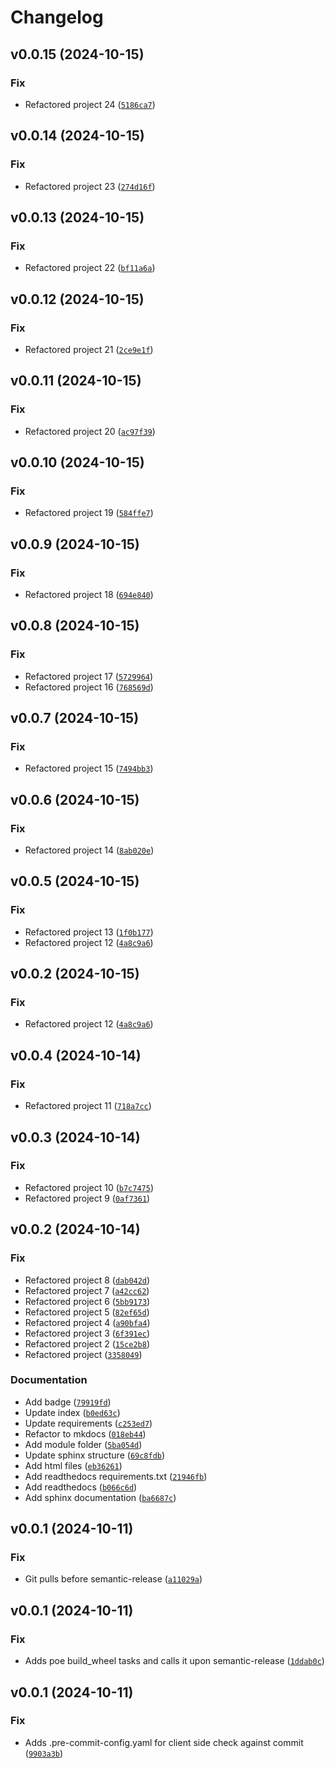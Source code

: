 # Changelog

<!--next-version-placeholder-->

## v0.0.15 (2024-10-15)

### Fix

* Refactored project 24 ([`5186ca7`](https://github.com/veil-org/veil/commit/5186ca7b55b21da0a1234fe86247c62c8775cd1a))

## v0.0.14 (2024-10-15)

### Fix

* Refactored project 23 ([`274d16f`](https://github.com/veil-org/veil/commit/274d16fbbd8a5b948b8e0ec39726328777d7edef))

## v0.0.13 (2024-10-15)

### Fix

* Refactored project 22 ([`bf11a6a`](https://github.com/veil-org/veil/commit/bf11a6a3f517e9a0083a7f721364de10bfce1193))

## v0.0.12 (2024-10-15)

### Fix

* Refactored project 21 ([`2ce9e1f`](https://github.com/veil-org/veil/commit/2ce9e1f527337ef6a53caeb1f71e4b481ba8b809))

## v0.0.11 (2024-10-15)

### Fix

* Refactored project 20 ([`ac97f39`](https://github.com/veil-org/veil/commit/ac97f39c77902147ff58af1ca97aa47a1ad3f508))

## v0.0.10 (2024-10-15)

### Fix

* Refactored project 19 ([`584ffe7`](https://github.com/veil-org/veil/commit/584ffe7b42141d59eb8a7b45e1faedb9d13b9343))

## v0.0.9 (2024-10-15)

### Fix

* Refactored project 18 ([`694e840`](https://github.com/veil-org/veil/commit/694e8404943e3699794a7ed7ebf8e9713399b1f1))

## v0.0.8 (2024-10-15)

### Fix

* Refactored project 17 ([`5729964`](https://github.com/veil-org/veil/commit/5729964962984bcfe5c6d38f35e27352a02a83ee))
* Refactored project 16 ([`768569d`](https://github.com/veil-org/veil/commit/768569d73e2513690ee0ac13ece5bf68c2710938))

## v0.0.7 (2024-10-15)

### Fix

* Refactored project 15 ([`7494bb3`](https://github.com/veil-org/veil/commit/7494bb3c4382f62c5b9da118263dff23d458257b))

## v0.0.6 (2024-10-15)

### Fix

* Refactored project 14 ([`8ab020e`](https://github.com/veil-org/veil/commit/8ab020ea13c62b89bb0495b4dde5c7272a7ef474))

## v0.0.5 (2024-10-15)

### Fix

* Refactored project 13 ([`1f0b177`](https://github.com/veil-org/veil/commit/1f0b177d8824dd6a5a1f8a57438cddf2f0b90466))
* Refactored project 12 ([`4a8c9a6`](https://github.com/veil-org/veil/commit/4a8c9a600d8d63d50ae9e1152ceb6f9de278ddc1))

## v0.0.2 (2024-10-15)

### Fix

* Refactored project 12 ([`4a8c9a6`](https://github.com/veil-org/veil/commit/4a8c9a600d8d63d50ae9e1152ceb6f9de278ddc1))

## v0.0.4 (2024-10-14)

### Fix

* Refactored project 11 ([`718a7cc`](https://github.com/veil-org/veil/commit/718a7cc6a12ee144f5d33848218217cac6ac9ac0))

## v0.0.3 (2024-10-14)

### Fix

* Refactored project 10 ([`b7c7475`](https://github.com/veil-org/veil/commit/b7c7475ba83dc9f07ed77d56fac7de40e4a55b94))
* Refactored project 9 ([`0af7361`](https://github.com/veil-org/veil/commit/0af73617aaccf79f6a26fc14e2b61974562f8f55))

## v0.0.2 (2024-10-14)

### Fix

* Refactored project 8 ([`dab042d`](https://github.com/veil-org/veil/commit/dab042d9ce77cd546124e10cdf831cc769da4b81))
* Refactored project 7 ([`a42cc62`](https://github.com/veil-org/veil/commit/a42cc62f825bb35764a0775cb26d369f91741de7))
* Refactored project 6 ([`5bb9173`](https://github.com/veil-org/veil/commit/5bb9173474c5b0642380e368678b70ae6ad49b55))
* Refactored project 5 ([`82ef65d`](https://github.com/veil-org/veil/commit/82ef65db59a376e9910fa0a7733b5d7bd5b0de78))
* Refactored project 4 ([`a90bfa4`](https://github.com/veil-org/veil/commit/a90bfa4ceebe84d604fa1f7c3fbb00f49527bee3))
* Refactored project 3 ([`6f391ec`](https://github.com/veil-org/veil/commit/6f391ec232b9eaef19707d74e544545ec8478551))
* Refactored project 2 ([`15ce2b8`](https://github.com/veil-org/veil/commit/15ce2b88c5d6808a4721e59dc7d578aa228e5fa2))
* Refactored project ([`3358049`](https://github.com/veil-org/veil/commit/3358049b339ef11d6f9b5487920602dd1949bb69))

### Documentation

* Add badge ([`79919fd`](https://github.com/veil-org/veil/commit/79919fd170350c0c5c81cccb0f88d4e5dc497a1d))
* Update index ([`b0ed63c`](https://github.com/veil-org/veil/commit/b0ed63c7b258082831e85fa7680c5f78a5889198))
* Update requirements ([`c253ed7`](https://github.com/veil-org/veil/commit/c253ed71bd102e243f9370c2a9830acb89044091))
* Refactor to mkdocs ([`018eb44`](https://github.com/veil-org/veil/commit/018eb4488a5a277be66a48c324cb72accab351dc))
* Add module folder ([`5ba054d`](https://github.com/veil-org/veil/commit/5ba054df4d99ec5b040ddb786123586ec193ee3d))
* Update sphinx structure ([`69c8fdb`](https://github.com/veil-org/veil/commit/69c8fdbd72f8ed21cf7574278807cc75e253021b))
* Add html files ([`eb36261`](https://github.com/veil-org/veil/commit/eb36261da40ad03ba87f170bcf5cd2c9cbfa8c07))
* Add readthedocs requirements.txt ([`21946fb`](https://github.com/veil-org/veil/commit/21946fb146b03ca0300a2f9156491caacc8aa5a9))
* Add readthedocs ([`b066c6d`](https://github.com/veil-org/veil/commit/b066c6d42c64f943cca64edef23584ed7f99a65f))
* Add sphinx documentation ([`ba6687c`](https://github.com/veil-org/veil/commit/ba6687c0631b19da48e5f6e9da865765e84fa34c))

## v0.0.1 (2024-10-11)

### Fix

* Git pulls before semantic-release ([`a11029a`](https://github.com/veil-org/veil/commit/a11029ae1cedf1db01cb85c1d9f23528a5120f14))

## v0.0.1 (2024-10-11)

### Fix

* Adds poe build_wheel tasks and calls it upon semantic-release ([`1ddab0c`](https://github.com/veil-org/veil/commit/1ddab0cacd4e6148f4c53131b9159b26141250f0))

## v0.0.1 (2024-10-11)

### Fix

* Adds .pre-commit-config.yaml for client side check against commit ([`9903a3b`](https://github.com/veil-org/veil/commit/9903a3ba149d1cbec1ecf401c0e47554698c8c9f))
